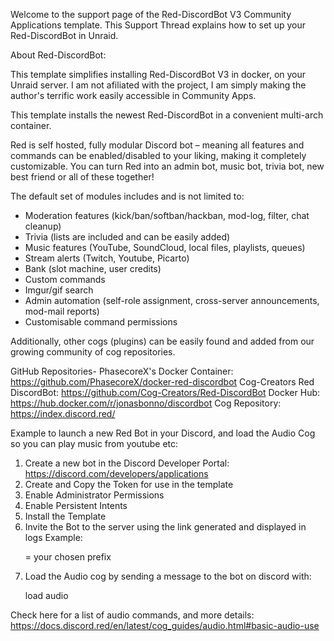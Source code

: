 Welcome to the support page of the Red-DiscordBot V3 Community Applications template.  This Support Thread explains how to set up your Red-DiscordBot in Unraid.

About Red-DiscordBot:

This template simplifies installing Red-DiscordBot V3 in docker, on your Unraid server.  I am not afiliated with the project, I am simply making the author's terrific work easily accessible in Community Apps.

This template installs the newest Red-DiscordBot in a convenient multi-arch container. 

Red is self hosted, fully modular Discord bot – meaning all features and commands can be enabled/disabled to your liking, making it completely customizable. You can turn Red into an admin bot, music bot, trivia bot, new best friend or all of these together!

The default set of modules includes and is not limited to:

- Moderation features (kick/ban/softban/hackban, mod-log, filter, chat cleanup)
- Trivia (lists are included and can be easily added)
- Music features (YouTube, SoundCloud, local files, playlists, queues)
- Stream alerts (Twitch, Youtube, Picarto)
- Bank (slot machine, user credits)
- Custom commands
- Imgur/gif search
- Admin automation (self-role assignment, cross-server announcements, mod-mail reports)
- Customisable command permissions

Additionally, other cogs (plugins) can be easily found and added from our growing community of cog repositories.

GitHub Repositories-
PhasecoreX's Docker Container: https://github.com/PhasecoreX/docker-red-discordbot
Cog-Creators Red DiscordBot: https://github.com/Cog-Creators/Red-DiscordBot
Docker Hub: https://hub.docker.com/r/jonasbonno/discordbot
Cog Repository: https://index.discord.red/

Example to launch a new Red Bot in your Discord, and load the Audio Cog so you can play music from youtube etc:
1. Create a new bot in the Discord Developer Portal: https://discord.com/developers/applications
2. Create and Copy the Token for use in the template
3. Enable Administrator Permissions
4. Enable Persistent Intents
5. Install the Template
6. Invite the Bot to the server using the link generated and displayed in logs
Example: <p> = your chosen prefix
7. Load the Audio cog by sending a message to the bot on discord with: <p>load audio

Check here for a list of audio commands, and more details:
https://docs.discord.red/en/latest/cog_guides/audio.html#basic-audio-use
